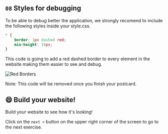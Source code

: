 ## `08` Styles for debugging

To be able to debug better the application, we strongly recomend to include the following styles inside your style.css.

```css
* {
	border: 1px dashed red;
	min-height: 10px;
}
```

This code is going to add a red dashed border to every element in the website making them easier to see and debug.

![Red Borders](../../assets/red-borders.png?raw=true)

Note: This code will be removed once you finish your postcard.

## 😄 Build your website!

Build your website to see how it's looking!

Click on the `next ➡` button on the upper right corner of the screen to go to the next exercise.